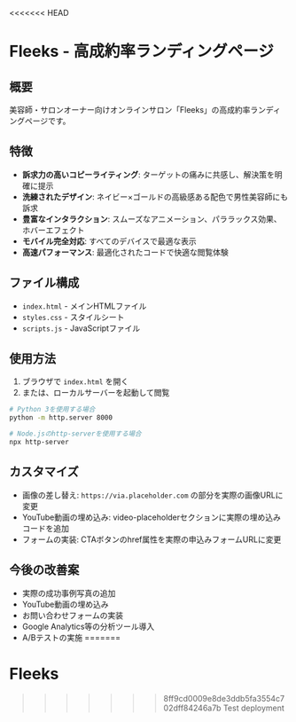 <<<<<<< HEAD
# Fleeks - 高成約率ランディングページ

## 概要
美容師・サロンオーナー向けオンラインサロン「Fleeks」の高成約率ランディングページです。

## 特徴
- **訴求力の高いコピーライティング**: ターゲットの痛みに共感し、解決策を明確に提示
- **洗練されたデザイン**: ネイビー×ゴールドの高級感ある配色で男性美容師にも訴求
- **豊富なインタラクション**: スムーズなアニメーション、パララックス効果、ホバーエフェクト
- **モバイル完全対応**: すべてのデバイスで最適な表示
- **高速パフォーマンス**: 最適化されたコードで快適な閲覧体験

## ファイル構成
- `index.html` - メインHTMLファイル
- `styles.css` - スタイルシート
- `scripts.js` - JavaScriptファイル

## 使用方法
1. ブラウザで `index.html` を開く
2. または、ローカルサーバーを起動して閲覧

```bash
# Python 3を使用する場合
python -m http.server 8000

# Node.jsのhttp-serverを使用する場合
npx http-server
```

## カスタマイズ
- 画像の差し替え: `https://via.placeholder.com` の部分を実際の画像URLに変更
- YouTube動画の埋め込み: video-placeholderセクションに実際の埋め込みコードを追加
- フォームの実装: CTAボタンのhref属性を実際の申込みフォームURLに変更

## 今後の改善案
- 実際の成功事例写真の追加
- YouTube動画の埋め込み
- お問い合わせフォームの実装
- Google Analytics等の分析ツール導入
- A/Bテストの実施
=======
# Fleeks
>>>>>>> 8ff9cd0009e8de3ddb5fa3554c702dff84246a7b
Test deployment
